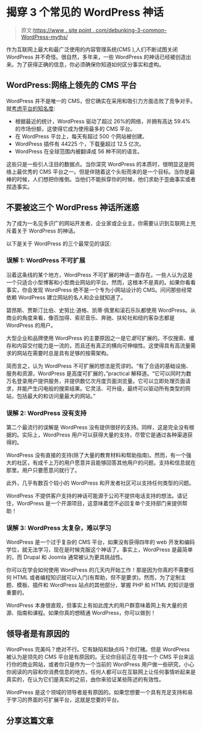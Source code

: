 # 揭穿 3 个常见的 WordPress 神话

> 原文:[https://www . site point . com/debunking-3-common-WordPress-myths/](https://www.sitepoint.com/debunking-3-common-wordpress-myths/)

作为互联网上最大和最广泛使用的内容管理系统(CMS ),人们不断试图关闭 WordPress 并不奇怪。很自然，多年来，一些 WordPress 的神话已经被创造出来。为了获得正确的信息，你必须确保你知道如何区分事实和虚构。

## WordPress:网络上领先的 CMS 平台

WordPress 并不是唯一的 CMS，但它确实在采用和吸引力方面击败了竞争对手。就[考虑平台的知名度](https://managewp.com/statistics-about-wordpress-usage):

*   根据最近的统计，WordPress 驱动了超过 26%的网络，并拥有高达 59.4%的市场份额，这使得它成为使用最多的 CMS 平台。
*   在 WordPress 平台上，每天有超过 500 个网站被创建。
*   WordPress 插件有 44225 个，下载量超过 12.5 亿次。
*   WordPress 在全球范围内被翻译成 56 种不同的语言。

这些只是一些引人注目的数据点。当你深究 WordPress 的本质时，很明显这是网络上最优秀的 CMS 平台之一。但是伴随着这个头衔而来的是一个目标。当你是最棒的时候，人们想把你推倒。当他们不能拆穿你的时候，他们求助于歪曲事实或者捏造事实。

## 不要被这三个 WordPress 神话所迷惑

为了成为一名见多识广的网站开发者、企业家或企业主，你需要认识到互联网上充斥着关于 WordPress 的神话。

以下是关于 WordPress 的三个最常见的误区:

### 误解 1: WordPress 不可扩展

沿着这条线的某个地方，WordPress 不可扩展的神话一直存在。一些人认为这是一个只适合小型博客和小型商业网站的平台。然而，这根本不是真的。如果你看看事实，你会发现 WordPress 绝不是一个专为小网站设计的 CMS。问问那些经常依赖 WordPress 建立网站的名人和企业就知道了。

碧昂斯、贾斯汀比伯、史努比·道格、凯蒂·佩里和滚石乐队都使用 WordPress。从商业的角度来看，像百加得、索尼音乐、奔驰、扶轮社和纽约客杂志都是 WordPress 的用户。

大型企业和品牌使用 WordPress 的主要原因之一是它*是*可扩展的。不仅搜索、缓存和内容交付能力是一流的，而且还有真正的横向可伸缩性。这使得具有高流量需求的网站在需要时总是具有足够的按需架构。

简而言之，认为 WordPress 不可扩展的想法是荒谬的。“有了合适的基础设施、服务和资源，WordPress 是高度可扩展的，”practical 解释道。“它可以同时为数万名登录用户提供服务，并提供数亿次月度页面浏览量。它可以立即处理页面请求，并能产生闪电般的搜索结果。它灵活、可升级，最终可以驱动所有类型的网站，包括最大的和访问量最大的网站。”

### 误解 2: WordPress 没有支持

第二个最流行的误解是 WordPress 没有提供很好的支持。同样，这是完全没有根据的。实际上，WordPress 用户可以获得大量的支持，尽管它是通过各种渠道获得的。

WordPress 没有直接的支持(除了大量的教育材料和帮助指南)。然而，有一个强大的社区，有成千上万的用户愿意并且能够回答其他用户的问题。支持和信息就在那里。用户只要愿意问就行了。

此外，几乎有数百个较小的 WordPress 和开发者社区可以支持任何类型的问题。

WordPress 不提供客户支持的神话可能源于公司不提供电话支持的想法。请记住，WordPress 是一个开源项目，这意味着您不必回复单个支持部门来提供帮助！

### 误解 3: WordPress 太复杂，难以学习

WordPress 是一个过于复杂的 CMS 平台，如果没有获得四年的 web 开发和编码学位，就无法学习，现在是时候克服这个神话了。事实上，WordPress 是最简单的，而 Drupal 和 Joomla 通常被认为更具挑战性。

你可以在学会如何使用 WordPress 的几天内开始工作！那是因为你真的不需要任何 HTML 或者编程知识就可以入门(有帮助，但不是要求)。然而，为了定制主题、模板、插件和 WordPress 站点的其他部分，掌握 PHP 和 HTML 的知识是很重要的。

WordPress 本身很直观，但事实上有如此庞大的用户群意味着网上有大量的资源、指南和课程。如果你真的想精通 WordPress，你可以做到！

## 领导者是有原因的

WordPress 完美吗？绝对不行。它有缺陷和缺点吗？你打赌。但是 WordPress 被认为是领先的 CMS 平台是有原因的。无论你目前正在寻找一个 CMS 平台来运行你的商业网站，或者你只是作为一个当前的 WordPress 用户做一些研究，小心你阅读的内容和你消费信息的地方。任何人都可以在互联网上让任何事情听起来是真实的，在认为它们是真实的之前，由你来验证某些陈述的有效性。

WordPress 是这个领域的领导者是有原因的。如果您想要一个具有充足支持和易于学习的界面的可扩展平台，这就是您要的平台。

## 分享这篇文章